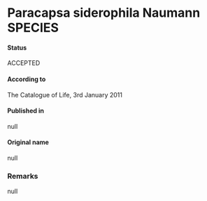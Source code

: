 # Paracapsa siderophila Naumann SPECIES

#### Status
ACCEPTED

#### According to
The Catalogue of Life, 3rd January 2011

#### Published in
null

#### Original name
null

### Remarks
null